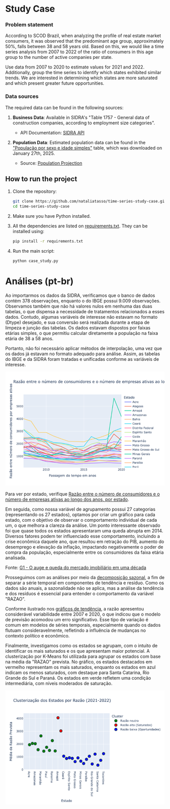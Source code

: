 # Study Case

### Problem statement

According to SCOD Brazil, when analyzing the profile of real estate market consumers, it was observed that the predominant age group, approximately 50%, falls between 38 and 58 years old. Based on this, we would like a time series analysis from 2007 to 2022 of the ratio of consumers in this age group to the number of active companies per state.

Use data from 2007 to 2020 to estimate values for 2021 and 2022. Additionally, group the time series to identify which states exhibited similar trends. We are interested in determining which states are more saturated and which present greater future opportunities.

### Data sources

The required data can be found in the following sources:

1. **Business Data**: Available in SIDRA's "Table 1757 - General data of construction companies, according to employment size categories".
    - API Documentation: [SIDRA API](https://sidra.ibge.gov.br/Tabela/1757)

2. **Population Data**: Estimated population data can be found in the ["População por sexo e idade simples"](data/projecoes_2024_tab1_idade_simples.xlsx) table, which was downloaded on January 27th, 2025.
    - Source: [Population Projection](https://www.ibge.gov.br/estatisticas/sociais/populacao/9109-projecao-da-populacao.html)

## How to run the project

1. Clone the repository:
   ```sh
   git clone https://github.com/nataliatasso/time-series-study-case.git
   cd time-series-study-case
   ```

2. Make sure you have Python installed.
3. All the dependencies are listed on [requirements.txt](requirements.txt). They can be installed using:
    ```sh
    pip install -r requirements.txt
    ``` 

4. Run the main script:
    ```sh
    python case_study.py
    ``` 

# Análises (pt-br)

Ao importarmos os dados da SIDRA, verificamos que o banco de dados contém 378 observações, enquanto o do IBGE possui 9.009 observações. Observamos também que não há valores nulos em nenhuma das duas tabelas, o que dispensa a necessidade de tratamentos relacionados a esses dados. Contudo, algumas variáveis de interesse não estavam no formato (Dtype) desejado, e sua conversão será realizada durante a etapa de limpeza e junção das tabelas. Os dados estavam dispostos por faixas etárias simples, o que permitiu calcular diretamente a população na faixa etária de 38 a 58 anos.

Portanto, não foi necessário aplicar métodos de interpolação, uma vez que os dados já estavam no formato adequado para análise. Assim, as tabelas do IBGE e da SIDRA foram tratadas e unificadas conforme as variáveis de interesse.

![Razão entre o número de consumidores e o número de empresas ativas ao longo dos anos](output/descriptiveAnalysis.png)

Para ver por estado, verifique [Razão entre o número de consumidores e o número de empresas ativas ao longo dos anos, por estado](output/descriptiveAnalysisByState.png).

Em seguida, como nossa variável de agrupamento possui 27 categorias (representando os 27 estados), optamos por criar um gráfico para cada estado, com o objetivo de observar o comportamento individual de cada um, o que melhora a clareza da análise. Um ponto interessante observado foi que quase todos os estados apresentaram uma queda abrupta em 2014. Diversos fatores podem ter influenciado esse comportamento, incluindo a crise econômica daquele ano, que resultou em retração do PIB, aumento do desemprego e elevação da inflação, impactando negativamente o poder de compra da população, especialmente entre os consumidores da faixa etária analisada.

Fonte: [G1 - O auge e queda do mercado imobiliário em uma década](https://g1.globo.com/especial-publicitario/zap/imoveis/noticia/2016/04/o-auge-e-queda-do-mercado-imobiliario-em-uma-decada.html?utm_source=chatgpt.com)

Prosseguimos com as análises por meio da [decomposição sazonal](output/decomposicao/), a fim de separar a série temporal em componentes de tendência e resíduo. Como os dados são anuais, a sazonalidade não se aplica, mas a análise da tendência e dos resíduos é essencial para entender o comportamento da variável "RAZAO".

Conforme ilustrado nos [gráficos de tendência](output/previsao/), a razão apresentou considerável variabilidade entre 2007 e 2020, o que indicou que o modelo de previsão acomodou um erro significativo. Esse tipo de variação é comum em modelos de séries temporais, especialmente quando os dados flutuam consideravelmente, refletindo a influência de mudanças no contexto político e econômico.

Finalmente, investigamos como os estados se agrupam, com o intuito de identificar os mais saturados e os que apresentam maior potencial. A clusterização por K-Means foi utilizada para agrupar os estados com base na média da "RAZAO" prevista. No gráfico, os estados destacados em vermelho representam os mais saturados, enquanto os estados em azul indicam os menos saturados, com destaque para Santa Catarina, Rio Grande do Sul e Paraná. Os estados em verde refletem uma condição intermediária, com níveis moderados de saturação.

![Clusterização dos Estados por Razão](output/cluster.png)
